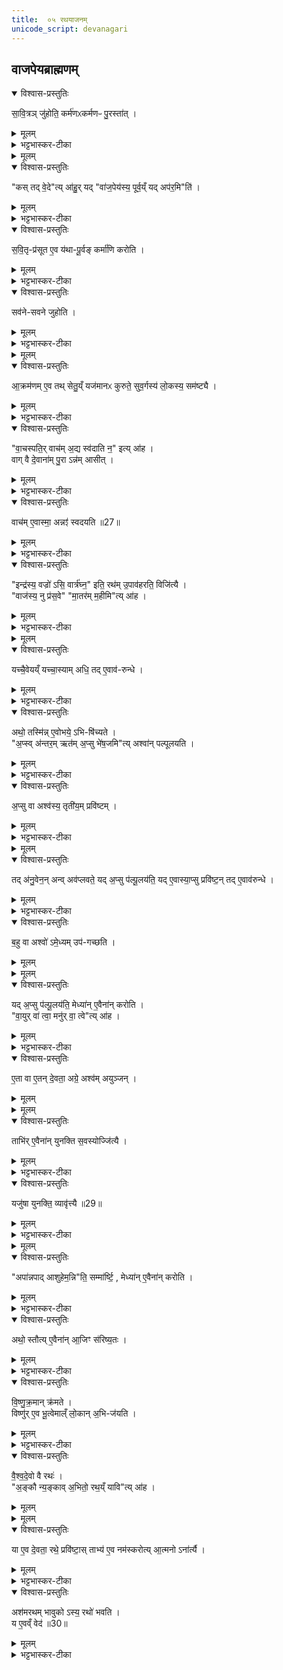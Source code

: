 ```yaml
---
title:  ०५ रथयाजनम्
unicode_script: devanagari
---
```

## वाजपेयब्राह्मणम्  
<details open><summary>विश्वास-प्रस्तुतिः</summary>

सा॒वि॒त्रञ् जु॑होति॒ कर्म॑णᳵकर्मणᳶ पु॒रस्ता॑त् ।  
</details>

<details><summary>मूलम्</summary>

सा॒वि॒त्रञ् जु॑होति॒ कर्म॑णᳵकर्मणᳶ पु॒रस्ता॑त् ।  
</details>

<details><summary>भट्टभास्कर-टीका</summary>

1 सावित्रं जुहोतीत्यादि ॥ 'देवसवितः प्रसुव' इति जुहिति कर्मणः दीक्षणीयादीनां पदार्थानामारम्भे ।
</details>


<details><summary>मूलम्</summary>

कस्तद्वे॒देत्या॑हुः ।
यद्वा॑ज॒पेय॑स्य॒ पूर्व॒य्ँयदप॑र॒मिति॑ ।
</details>

<details open><summary>विश्वास-प्रस्तुतिः</summary>

"कस् तद् वे॒दे"त्य् आ॑हु॒र् यद् "वा॑ज॒पेय॑स्य॒ पूर्व॒य्ँ यद् अप॑र॒मि"ति॑ ।  
</details>

<details><summary>मूलम्</summary>

"कस् तद् वे॒दे"त्य् आ॑हु॒र् यद् "वा॑ज॒पेय॑स्य॒ पूर्व॒य्ँ यद् अप॑र॒मि"ति॑ ।  
</details>

<details><summary>भट्टभास्कर-टीका</summary>

कस्तदित्यादि । यद्वाजपेयस्य पूर्वं कर्म यदपरं तत् को वेद जानाति इदं पूर्वमिदमपरमिति को वाजपेयस्य जानाति पौर्वापर्यस्य दुर्ज्ञानत्वात् वैकृतानां बहुत्वात् इत्याहुः । तस्मादसुज्ञानानां कर्मणामारम्भे सावित्रं जुहोति ।
</details>

<details open><summary>विश्वास-प्रस्तुतिः</summary>

स॒वि॒तृ-प्र॑सूत ए॒व य॑था-पू॒र्वङ् कर्मा॑णि करोति ।  
</details>

<details><summary>मूलम्</summary>

स॒वि॒तृ-प्र॑सूत ए॒व य॑था-पू॒र्वङ् कर्मा॑णि करोति ।  
</details>

<details><summary>भट्टभास्कर-टीका</summary>

सावित्रहोमेन उत्तराणि कर्माणि सवितृप्रसूतः सवित्रैवानुज्ञातो यथापूर्वं करोति येन पौर्वापर्येण प्रयुङ्क्ते । 'तृतीया कर्मणि'इति पूर्वपदप्रकृतिस्वरत्वम् ॥
</details>

<details open><summary>विश्वास-प्रस्तुतिः</summary>

सव॑ने-सवने जुहोति ।  
</details>

<details><summary>मूलम्</summary>

सव॑ने-सवने जुहोति ।  
</details>

<details><summary>भट्टभास्कर-टीका</summary>

2 सवनेसवन इति पक्षान्तरम् ॥ यथाऽऽहुः - 'सवनादौ सवनादौ जुहोति कर्मणः कर्मणो वा पुरस्तात्'इति । यद्वा - कर्मणः पुरस्तादित्युक्ते चोदयन्ति - वाजपेयस्य कर्मणां पौर्वापर्यं को वेद येनैवमुच्यते कर्मणः पुरस्तादिति, सति हि पौर्वापर्यज्ञाने आरम्भज्ञानभिति तस्मादयुक्तमेतदिति । तस्मात्सवनानां आरम्भे होमात् सवित्रैवानुज्ञातः कर्माण्यपि यथापूर्वं करोति ।
</details>


<details><summary>मूलम्</summary>

आ॒क्रम॑णमे॒व तत्सेतु॒य्ँयज॑मानᳵ कुरुते ।
सु॒व॒र्गस्य॑ लो॒कस्य॒ सम॑ष्ट्यै ।
</details>

<details open><summary>विश्वास-प्रस्तुतिः</summary>

आ॒क्रम॑णम् ए॒व तथ् सेतु॒य्ँ यज॑मानᳵ कुरुते॒ सुव॒र्गस्य॑ लो॒कस्य॒ सम॑ष्ट्यै ।  
</details>

<details><summary>मूलम्</summary>

आ॒क्रम॑णम् ए॒व तथ् सेतु॒य्ँ यज॑मानᳵ कुरुते॒ सुव॒र्गस्य॑ लो॒कस्य॒ सम॑ष्ट्यै ।  
</details>

<details><summary>भट्टभास्कर-टीका</summary>

किञ्च - आक्रमणसाधनं सेतुं कुरुते यजमानः । सुवर्गस्य लोकस्य समष्ट्यै सम्यक्प्राप्त्यै भवति ॥
</details>

<details open><summary>विश्वास-प्रस्तुतिः</summary>

"वा॒चस्पति॒र् वाच॑म् अ॒द्य स्व॑दाति न॒" इत्य् आ॑ह ।  
वाग् वै दे॒वाना॑म् पु॒रा ऽन्न॑म् आसीत् ।  
</details>

<details><summary>मूलम्</summary>

"वा॒चस्पति॒र् वाच॑म् अ॒द्य स्व॑दाति न॒" इत्य् आ॑ह ।  
वाग् वै दे॒वाना॑म् पु॒रा ऽन्न॑म् आसीत् ।  
</details>

<details><summary>भट्टभास्कर-टीका</summary>

3 वाग्वा इत्यादि ॥ वागेव अन्नं देवानां पूर्वं आसीत् । वागेव स्थितिहेतुरासीत्, स्तुत्या च क्षुन्निवृत्तेः ।
</details>

<details open><summary>विश्वास-प्रस्तुतिः</summary>

वाच॑म् ए॒वास्मा॒ अन्नꣵ॑ स्वदयति ॥27॥  
</details>

<details><summary>मूलम्</summary>

वाच॑म् ए॒वास्मा॒ अन्नꣵ॑ स्वदयति ॥27॥  
</details>

<details><summary>भट्टभास्कर-टीका</summary>

तस्मात् अस्मै यजमानाय यजमानार्थं वाचमन्नं च स्वदयति स्वादु करोति ॥
</details>

<details open><summary>विश्वास-प्रस्तुतिः</summary>

"इन्द्र॑स्य॒ वज्रो॑ ऽसि॒ वार्त्र॑घ्न॒" इति॒ रथ॑म् उ॒पाव॑हरति॒ विजि॑त्यै ।  
"वाज॑स्य॒ नु प्र॑स॒वे" "मा॒तर॑म् म॒हीमि"त्य् आ॑ह ।
</details>

<details><summary>मूलम्</summary>

"इन्द्र॑स्य॒ वज्रो॑ ऽसि॒ वार्त्र॑घ्न॒" इति॒ रथ॑म् उ॒पाव॑हरति॒ विजि॑त्यै ।  
"वाज॑स्य॒ नु प्र॑स॒वे" "मा॒तर॑म् म॒हीमि"त्य् आ॑ह ।
</details>

<details><summary>भट्टभास्कर-टीका</summary>

4 उपावहरतीति ॥ रथवाहनादवतारयति इन्द्रसंबन्धात् विजित्यै च भवति ।
</details>


<details><summary>मूलम्</summary>

यच्चै॒वेयम् ।
यच्चा॒स्यामधि॑ ।
तदे॒वाव॑रुन्धे ।
</details>

<details open><summary>विश्वास-प्रस्तुतिः</summary>

यच्चै॒वेयय्ँ यच्चा॒स्याम् अधि॒ तद् ए॒वाव॑-रुन्धे ।  
</details>

<details><summary>मूलम्</summary>

यच्चै॒वेयय्ँ यच्चा॒स्याम् अधि॒ तद् ए॒वाव॑-रुन्धे ।  
</details>

<details><summary>भट्टभास्कर-टीका</summary>

यच्चेत्यादि । यच्चेयं पृथिवी यच्चास्यां पृथिव्यां अधि तत् द्वयं अवरुन्धे ।
</details>

<details open><summary>विश्वास-प्रस्तुतिः</summary>

अथो॒ तस्मि॑न्न् ए॒वोभये॒ ऽभि-षि॑च्यते ।  
"अ॒प्स्व् अ॑न्तर॒म् ऋत॑म् अ॒प्सु भे॑ष॒जमि"त्य् अश्वा॑न् पल्पूलयति ।  
</details>

<details><summary>मूलम्</summary>

अथो॒ तस्मि॑न्न् ए॒वोभये॒ ऽभि-षि॑च्यते ।  
"अ॒प्स्व् अ॑न्तर॒म् ऋत॑म् अ॒प्सु भे॑ष॒जमि"त्य् अश्वा॑न् पल्पूलयति ।  
</details>

<details><summary>भट्टभास्कर-टीका</summary>

अथो अपि च तस्मिन्नुभये उभयस्मिन् यथोक्ते पृथिव्यां पृथिव्यवस्थिते च पदार्थे अभिषिच्यते उभयविषयमैश्वर्यं प्राप्यते ॥
5 पल्पूलयति स्नापयति ॥
</details>

<details open><summary>विश्वास-प्रस्तुतिः</summary>

अ॒प्सु वा अश्व॑स्य॒ तृती॑य॒म् प्रवि॑ष्टम् ।  
</details>

<details><summary>मूलम्</summary>

अ॒प्सु वा अश्व॑स्य॒ तृती॑य॒म् प्रवि॑ष्टम् ।  
</details>

<details><summary>भट्टभास्कर-टीका</summary>

अप्सु वा इत्यादि । अश्वस्य तृतीयो भागः अप्सु प्रविष्टः तद्योनित्वादश्वस्य । 'पूरणाद्भागे तीयादन्'तेनाद्युदात्तत्वम् ।
</details>


<details><summary>मूलम्</summary>

तद॑नु॒वेन॒न्वव॑प्लवते ।
यद॒प्सु प॑ल्पू॒लय॑ति ॥28॥  
यदे॒वास्या॒प्सु प्रवि॑ष्टम् ।
तदे॒वाव॑रुन्धे ।
</details>

<details open><summary>विश्वास-प्रस्तुतिः</summary>

तद् अ॑नु॒वेन॒न् अन्व् अव॑प्लवते॒ यद् अ॒प्सु प॑ल्पू॒लय॑ति॒ यद् ए॒वास्या॒प्सु प्रवि॑ष्ट॒न् तद् ए॒वाव॑रुन्धे ।  
</details>

<details><summary>मूलम्</summary>

तद् अ॑नु॒वेन॒न् अन्व् अव॑प्लवते॒ यद् अ॒प्सु प॑ल्पू॒लय॑ति॒ यद् ए॒वास्या॒प्सु प्रवि॑ष्ट॒न् तद् ए॒वाव॑रुन्धे ।  
</details>

<details><summary>भट्टभास्कर-टीका</summary>

तदन्वित्यादि । यस्मादिदमश्वमप्सु पल्पूलयति तन्मन्यामहे तदेव तृतीयं अनुवेनन् अनुकामयमानोऽवप्लवते । वेनतिः कान्तिकर्मा । उ इत्यवधारणे ।  
यद्वा - अश्वस्य अप्सु यत् तृतीयं प्रविष्टं तदनु तल्लक्षीकृत्य तं तृतीयं भागमश्वं प्रापयितुं नु इति क्षिप्रं वा वितर्के, नूनं तदन्वेव एनमवप्लवते अवप्लवयति ।  
यद्वा - अश्व एवोच्यते - तदेव तृतीयमनु नूनमेनदवप्लवतेऽश्वः अप्सु मज्जति । एनदिति क्रियाविशेषणं, छान्दसमाद्युदात्तत्वम् । 'तन्वादीनाम्'इत्युवङ् ॥
</details>

<details open><summary>विश्वास-प्रस्तुतिः</summary>

ब॒हु वा अश्वो॑ ऽमे॒ध्यम् उप॑-गच्छति ।  
</details>

<details><summary>मूलम्</summary>

ब॒हु वा अश्वो॑ ऽमे॒ध्यम् उप॑-गच्छति ।  
</details>


<details><summary>मूलम्</summary>

यद॒प्सु प॑ल्पू॒लय॑ति ।
मेध्या॑ने॒वैना॑न्करोति ।
</details>

<details open><summary>विश्वास-प्रस्तुतिः</summary>

यद् अ॒प्सु प॑ल्पू॒लय॑ति॒ मेध्या॑न् ए॒वैना॑न् करोति ।  
"वा॒युर् वा॑ त्वा॒ मनु॑र् वा॒ त्वे"त्य् आ॑ह ।  
</details>

<details><summary>मूलम्</summary>

यद् अ॒प्सु प॑ल्पू॒लय॑ति॒ मेध्या॑न् ए॒वैना॑न् करोति ।  
"वा॒युर् वा॑ त्वा॒ मनु॑र् वा॒ त्वे"त्य् आ॑ह ।  
</details>

<details><summary>भट्टभास्कर-टीका</summary>

6 बहु वा इत्यादि ॥ अश्वः खलु पृथिव्यां भ्रमन् बहु अमेध्यं अयज्ञार्हरूपं उपगच्छति प्राप्नोति । मेध्यं मेधार्हं । न भवतीत्यमेध्यम् । 'ययतोश्चातदर्थे'इत्युत्तरपदान्तोदात्तत्वम् । तस्मात्पल्पूलनया मेध्यान् अश्वान् करोति ॥
</details>

<details open><summary>विश्वास-प्रस्तुतिः</summary>

ए॒ता वा ए॒तन् दे॒वता॒ अग्रे॒ अश्व॑म् अयुञ्जन् ।  
</details>

<details><summary>मूलम्</summary>

ए॒ता वा ए॒तन् दे॒वता॒ अग्रे॒ अश्व॑म् अयुञ्जन् ।  
</details>


<details><summary>मूलम्</summary>

ताभि॑रे॒वैना॑न्युनक्ति ।
स॒वस्योज्जि॑त्यै ।
</details>

<details open><summary>विश्वास-प्रस्तुतिः</summary>

ताभि॑र्  ए॒वैना॑न् युनक्ति स॒वस्योज्जि॑त्यै ।  
</details>

<details><summary>मूलम्</summary>

ताभि॑र्  ए॒वैना॑न् युनक्ति स॒वस्योज्जि॑त्यै ।  
</details>

<details><summary>भट्टभास्कर-टीका</summary>

7 एता वा इत्यादि ॥ गतम् । सवस्य यज्ञस्य उज्जित्यै उज्जयाय भवति विशिष्टदेवताप्रकरणाभावात् ।
</details>

<details open><summary>विश्वास-प्रस्तुतिः</summary>

यजु॑षा युनक्ति॒ व्यावृ॑त्त्यै ॥29॥  
</details>

<details><summary>मूलम्</summary>

यजु॑षा युनक्ति॒ व्यावृ॑त्त्यै ॥29॥  
</details>

<details><summary>भट्टभास्कर-टीका</summary>

यजुषा मन्त्रेण योजनं व्यावृत्यै भवति । यजुर्वेदपठितत्वादृगेव यजुरुच्यते ।
</details>


<details><summary>मूलम्</summary>

"अपा॑न्नपाद् आशुहेम॒न्नि"ति॒ सम्मा॑र्ष्टि ।  

मेध्या॑न् ए॒वैना॑न् करोति ।
</details>

<details open><summary>विश्वास-प्रस्तुतिः</summary>

"अपा॑न्नपाद् आशुहेम॒न्नि"ति॒ सम्मा॑र्ष्टि॒ , मेध्या॑न् ए॒वैना॑न् करोति ।
</details>

<details><summary>मूलम्</summary>

"अपा॑न्नपाद् आशुहेम॒न्नि"ति॒ सम्मा॑र्ष्टि॒ , मेध्या॑न् ए॒वैना॑न् करोति ।
</details>

<details><summary>भट्टभास्कर-टीका</summary>

संमार्ष्टि संमार्जनेन मेध्यान् मेधार्हात् एनाम् करोति ।
</details>

<details open><summary>विश्वास-प्रस्तुतिः</summary>

अथो॒ स्तौत्य् ए॒वैना॑न् आ॒जिꣳ स॑रिष्य॒तः ।  
</details>

<details><summary>मूलम्</summary>

अथो॒ स्तौत्य् ए॒वैना॑न् आ॒जिꣳ स॑रिष्य॒तः ।  
</details>

<details><summary>भट्टभास्कर-टीका</summary>

अथो अपिच आजिं युद्धं सरिष्यतः आजिधावनं करिष्यतोऽश्वान् एवं स्तौति दुष्करे कर्मणि व्यवस्थापयितुं उत्तेजयति अपांनपादादिभिः पदैः ॥
</details>

<details open><summary>विश्वास-प्रस्तुतिः</summary>

वि॒ष्णु॒क्र॒मान् क्र॑मते ।  
विष्णु॑र् ए॒व भू॒त्वेमाल्ँ  लो॒कान् अ॒भि-ज॑यति ।  
</details>

<details><summary>मूलम्</summary>

वि॒ष्णु॒क्र॒मान् क्र॑मते ।  
विष्णु॑र् ए॒व भू॒त्वेमाल्ँ  लो॒कान् अ॒भि-ज॑यति ।  
</details>

<details><summary>भट्टभास्कर-टीका</summary>

8 विष्णुक्रमानित्यादि ॥ गतम् । "विष्णोः क्रमोसि' इत्यादयो विष्णुक्रमाः ।
</details>

<details open><summary>विश्वास-प्रस्तुतिः</summary>

वै॒श्व॒दे॒वो वै रथः॑ ।  
"अ॒ङ्कौ न्य॒ङ्काव् अ॒भितो॒ रथ॒य्ँ यावि"त्य् आ॑ह ।  
</details>

<details><summary>मूलम्</summary>

वै॒श्व॒दे॒वो वै रथः॑ ।  
"अ॒ङ्कौ न्य॒ङ्काव् अ॒भितो॒ रथ॒य्ँ यावि"त्य् आ॑ह ।  
</details>


<details><summary>मूलम्</summary>

या ए॒व दे॒वता॒ रथे॒ प्रवि॑ष्टाः ।  
ताभ्य॑ ए॒व नम॑स्करोति ।  
आ॒त्मनोऽना॑र्त्यै ।
</details>

<details open><summary>विश्वास-प्रस्तुतिः</summary>

या ए॒व दे॒वता॒ रथे॒ प्रवि॑ष्टा॒स् ताभ्य॑ ए॒व नम॑स्करोत्य्  आ॒त्मनो ऽना॑र्त्यै ।
</details>

<details><summary>मूलम्</summary>

या ए॒व दे॒वता॒ रथे॒ प्रवि॑ष्टा॒स् ताभ्य॑ ए॒व नम॑स्करोत्य्  आ॒त्मनो ऽना॑र्त्यै ।
</details>

<details><summary>भट्टभास्कर-टीका</summary>

वैश्वदेवो वा इति । विश्वेषां देवानां'वाहनत्वात् । 'अङ्कौ न्यङ्कौ'8हति रथोपचारेण रथे प्रविष्टानां देवतानां नमस्कारः पूजा कृता भवति ।  
आत्मनोऽनार्त्यै च भवति ।
</details>

<details open><summary>विश्वास-प्रस्तुतिः</summary>

अश॑मरथम् भावुको ऽस्य॒ रथो॑ भवति ।  
य ए॒वव्ँ वेद॑ ॥30॥  
</details>

<details><summary>मूलम्</summary>

अश॑मरथम् भावुको ऽस्य॒ रथो॑ भवति ।  
य ए॒वव्ँ वेद॑ ॥30॥  
</details>

<details><summary>भट्टभास्कर-टीका</summary>

अशमरथंभावुक इति । एवं वेदिता यो वाजपेयेन यजते अस्य रथोऽशमरथंभावुको भवति शमरथाः शमरंहणाः शमरतयो वा निवृत्तोद्योगाः शमरथीभवितुं शीलं यस्य स शमरथंभावुकः । छान्दसः उकञ्प्रत्ययः । ततो नञ्समासे अव्ययपूर्वपदप्रकृतिस्वरत्वम् ॥

इति तृतीये पञ्चमोऽनुवाकः ॥  

</details>

